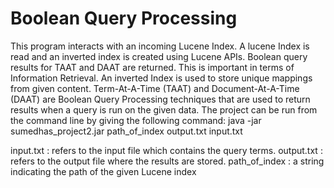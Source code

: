 # Boolean Query Processing

This program interacts with an incoming Lucene Index. 
A lucene Index is read and an inverted index is created using Lucene APIs. 
Boolean query results for TAAT and DAAT are returned. 
This is important in terms of Information Retrieval. 
An inverted Index is used to store unique mappings from given content. 
Term-At-A-Time (TAAT) and Document-At-A-Time (DAAT) are Boolean Query Processing techniques that are used to return results when a query is run on the given data.
The project can be run from the command line by giving the following command:
java -jar sumedhas_project2.jar path_of_index output.txt input.txt

input.txt : refers to the input file which contains the query terms.
output.txt : refers to the output file where the results are stored.
path_of_index : a string indicating the path of the given Lucene index

